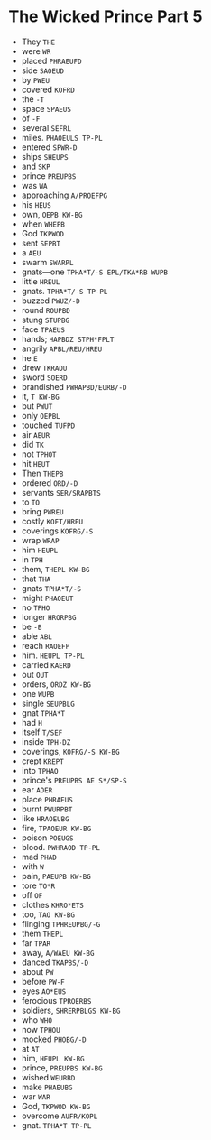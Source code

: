 # The Wicked Prince Part 5

* They `THE`
* were `WR`
* placed `PHRAEUFD`
* side `SAOEUD`
* by `PWEU`
* covered `KOFRD`
* the `-T`
* space `SPAEUS`
* of `-F`
* several `SEFRL`
* miles. `PHAOEULS TP-PL`
* entered `SPWR-D`
* ships `SHEUPS`
* and `SKP`
* prince `PREUPBS`
* was `WA`
* approaching `A/PROEFPG`
* his `HEUS`
* own, `OEPB KW-BG`
* when `WHEPB`
* God `TKPWOD`
* sent `SEPBT`
* a `AEU`
* swarm `SWARPL`
* gnats—one `TPHA*T/-S EPL/TKA*RB WUPB`
* little `HREUL`
* gnats. `TPHA*T/-S TP-PL`
* buzzed `PWUZ/-D`
* round `ROUPBD`
* stung `STUPBG`
* face `TPAEUS`
* hands; `HAPBDZ STPH*FPLT`
* angrily `APBL/REU/HREU`
* he `E`
* drew `TKRAOU`
* sword `SOERD`
* brandished `PWRAPBD/EURB/-D`
* it, `T KW-BG`
* but `PWUT`
* only `OEPBL`
* touched `TUFPD`
* air `AEUR`
* did `TK`
* not `TPHOT`
* hit `HEUT`
* Then `THEPB`
* ordered `ORD/-D`
* servants `SER/SRAPBTS`
* to `TO`
* bring `PWREU`
* costly `KOFT/HREU`
* coverings `KOFRG/-S`
* wrap `WRAP`
* him `HEUPL`
* in `TPH`
* them, `THEPL KW-BG`
* that `THA`
* gnats `TPHA*T/-S`
* might `PHAOEUT`
* no `TPHO`
* longer `HRORPBG`
* be `-B`
* able `ABL`
* reach `RAOEFP`
* him. `HEUPL TP-PL`
* carried `KAERD`
* out `OUT`
* orders, `ORDZ KW-BG`
* one `WUPB`
* single `SEUPBLG`
* gnat `TPHA*T`
* had `H`
* itself `T/SEF`
* inside `TPH-DZ`
* coverings, `KOFRG/-S KW-BG`
* crept `KREPT`
* into `TPHAO`
* prince's `PREUPBS AE S*/SP-S`
* ear `AOER`
* place `PHRAEUS`
* burnt `PWURPBT`
* like `HRAOEUBG`
* fire, `TPAOEUR KW-BG`
* poison `POEUGS`
* blood. `PWHRAOD TP-PL`
* mad `PHAD`
* with `W`
* pain, `PAEUPB KW-BG`
* tore `TO*R`
* off `OF`
* clothes `KHRO*ETS`
* too, `TAO KW-BG`
* flinging `TPHREUPBG/-G`
* them `THEPL`
* far `TPAR`
* away, `A/WAEU KW-BG`
* danced `TKAPBS/-D`
* about `PW`
* before `PW-F`
* eyes `AO*EUS`
* ferocious `TPROERBS`
* soldiers, `SHRERPBLGS KW-BG`
* who `WHO`
* now `TPHOU`
* mocked `PHOBG/-D`
* at `AT`
* him, `HEUPL KW-BG`
* prince, `PREUPBS KW-BG`
* wished `WEURBD`
* make `PHAEUBG`
* war `WAR`
* God, `TKPWOD KW-BG`
* overcome `AUFR/KOPL`
* gnat. `TPHA*T TP-PL`
